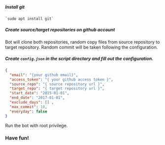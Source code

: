 ##### Install git
    `sudo apt install git`
    
    
##### Create source/target repositories on github account
Bot will clone both repositories, random copy files from source repository to target repository.
Random commit will be taken following the configuration.


##### Create `config.json` in the script directory and fill out the configuration.
```json
{
  "email": "{your github email}",
  "access_token": "{ your github access token }",
  "source_repo": "{ source repository url }",
  "target_repo": "{ target repository url }",
  "start_date": "2015-01-01",
  "end_date": "2017-01-01",
  "exclude_days": [] ,
  "max_commit": 10,
  "everyday": false
}
``` 

Run the bot with root privilege.

### Have fun!